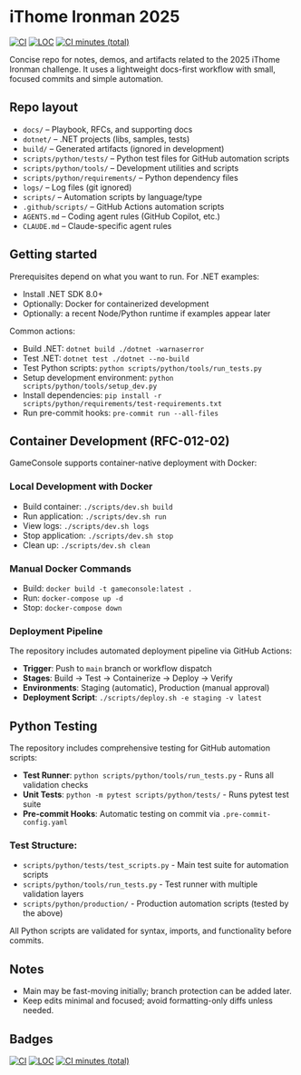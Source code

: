 # iThome Ironman 2025

[![CI](https://github.com/ApprenticeGC/ithome-ironman-2025/actions/workflows/ci.yml/badge.svg)](https://github.com/ApprenticeGC/ithome-ironman-2025/actions/workflows/ci.yml)
[![LOC](https://img.shields.io/endpoint?url=https://raw.githubusercontent.com/ApprenticeGC/ithome-ironman-2025/main/.github/badges/dotnet_game_loc.json)](./.github/badges/dotnet_game_loc.json)
[![CI minutes (total)](https://img.shields.io/endpoint?url=https://raw.githubusercontent.com/ApprenticeGC/ithome-ironman-2025/main/.github/badges/runner-usage.json)](https://github.com/ApprenticeGC/ithome-ironman-2025/actions/workflows/runner-usage-badge.yml)

Concise repo for notes, demos, and artifacts related to the 2025 iThome Ironman challenge. It uses a lightweight docs-first workflow with small, focused commits and simple automation.

## Repo layout

- `docs/` – Playbook, RFCs, and supporting docs
- `dotnet/` – .NET projects (libs, samples, tests)
- `build/` – Generated artifacts (ignored in development)
- `scripts/python/tests/` – Python test files for GitHub automation scripts
- `scripts/python/tools/` – Development utilities and scripts
- `scripts/python/requirements/` – Python dependency files
- `logs/` – Log files (git ignored)
- `scripts/` – Automation scripts by language/type
- `.github/scripts/` – GitHub Actions automation scripts
- `AGENTS.md` – Coding agent rules (GitHub Copilot, etc.)
- `CLAUDE.md` – Claude-specific agent rules

## Getting started

Prerequisites depend on what you want to run. For .NET examples:

- Install .NET SDK 8.0+
- Optionally: Docker for containerized development
- Optionally: a recent Node/Python runtime if examples appear later

Common actions:

- Build .NET: `dotnet build ./dotnet -warnaserror`
- Test .NET: `dotnet test ./dotnet --no-build`
- Test Python scripts: `python scripts/python/tools/run_tests.py`
- Setup development environment: `python scripts/python/tools/setup_dev.py`
- Install dependencies: `pip install -r scripts/python/requirements/test-requirements.txt`
- Run pre-commit hooks: `pre-commit run --all-files`

## Container Development (RFC-012-02)

GameConsole supports container-native deployment with Docker:

### Local Development with Docker
- Build container: `./scripts/dev.sh build`
- Run application: `./scripts/dev.sh run`
- View logs: `./scripts/dev.sh logs`
- Stop application: `./scripts/dev.sh stop`
- Clean up: `./scripts/dev.sh clean`

### Manual Docker Commands
- Build: `docker build -t gameconsole:latest .`
- Run: `docker-compose up -d`
- Stop: `docker-compose down`

### Deployment Pipeline
The repository includes automated deployment pipeline via GitHub Actions:
- **Trigger**: Push to `main` branch or workflow dispatch
- **Stages**: Build → Test → Containerize → Deploy → Verify
- **Environments**: Staging (automatic), Production (manual approval)
- **Deployment Script**: `./scripts/deploy.sh -e staging -v latest`

## Python Testing

The repository includes comprehensive testing for GitHub automation scripts:

- **Test Runner**: `python scripts/python/tools/run_tests.py` - Runs all validation checks
- **Unit Tests**: `python -m pytest scripts/python/tests/` - Runs pytest test suite
- **Pre-commit Hooks**: Automatic testing on commit via `.pre-commit-config.yaml`

### Test Structure:
- `scripts/python/tests/test_scripts.py` - Main test suite for automation scripts
- `scripts/python/tools/run_tests.py` - Test runner with multiple validation layers
- `scripts/python/production/` - Production automation scripts (tested by the above)

All Python scripts are validated for syntax, imports, and functionality before commits.

## Notes

- Main may be fast-moving initially; branch protection can be added later.
- Keep edits minimal and focused; avoid formatting-only diffs unless needed.

## Badges

[![CI](https://github.com/ApprenticeGC/ithome-ironman-2025/actions/workflows/ci.yml/badge.svg)](https://github.com/ApprenticeGC/ithome-ironman-2025/actions/workflows/ci.yml)
[![LOC](https://img.shields.io/endpoint?url=https://raw.githubusercontent.com/ApprenticeGC/ithome-ironman-2025/main/.github/badges/dotnet_game_loc.json)](./.github/badges/dotnet_game_loc.json)
[![CI minutes (total)](https://img.shields.io/endpoint?url=https://raw.githubusercontent.com/ApprenticeGC/ithome-ironman-2025/main/.github/badges/runner-usage.json)](https://github.com/ApprenticeGC/ithome-ironman-2025/actions/workflows/runner-usage-badge.yml)
